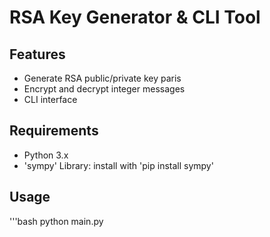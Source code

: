 # RSA Key Generator & CLI Tool

## Features
- Generate RSA public/private key paris
- Encrypt and decrypt integer messages
- CLI interface

## Requirements
- Python 3.x
- 'sympy' Library: install with 'pip install sympy' 

## Usage

'''bash
python main.py
